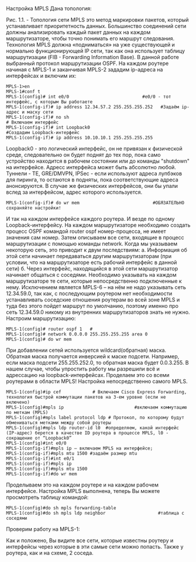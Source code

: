 Настройка MPLS
Дана топология:

Рис. 1.1. - Топология сети
MPLS это метод маркировки пакетов, который устанавливает приоритетность данных. Большинство соединений сети должны анализировать каждый пакет данных на каждом маршрутизаторе, чтобы точно понимать его маршрут следования.
Технология MPLS должна «подниматься» на уже существующей и нормально функционирующей IP сети, так как она использует таблицу маршрутизации (FIB - Forwarding Information Base). В данной работе выбранный протокол маршрутизации OSPF. На каждом роутере начиная с MPLS-1 и заканчивая MPLS-2 зададим ip-адреса на интерфейсах и включим их:

```
MPLS-1>en
MPLS-1#conf t         
MPLS-1(config)# int e0/0                            #e0/0 - тот интерфейс, с которым Вы работаете
MPLS-1(config-if)# ip address 12.34.57.2 255.255.255.252   #Задаём ip-адрес и маску сети
MPLS-1(config-if)# no sh                                                                    # Включаем интерфейс
MPLS-1(config-if)# int Loopback0                                      #Создадим Loopback-интерфейс
MPLS-1(config-if)# ip address 10.10.10.1 255.255.255.255 
```

Loopback0 - это логический интерфейс, он не привязан к физической среде, следовательно он будет поднят до тех пор, пока само устройство находится в рабочем состоянии или до команды "shutdown" на интерфейсе. Адресс интерфейса может быть абсолютно любой.
Туннели - TE, GRE/DMVPN, IPSec - если используют адреса лупбэков для пиринга, то остаются в подняты, пока соответствующие адреса анонсируются. В случае же физических интерфейсов, они бы упали вслед за интерфейсом, адрес которого используется.

```
MPLS-1(config-if)# do wr mem                            #ОБЯЗАТЕЛЬНО сохраняйте настройки!
```

И так на каждом интерфейсе каждого роутера. И везде по одному  Loopback-интерфейсу.
На каждом маршрутизаторе необходимо создать процесс OSPF командой router ospf номер-процесса, не имеет значения сам номер. Затем описываем все сети, входящие в процесс маршрутизации с помощью команды network. Когда мы указываем некоторую сеть, это приводит к двум последствиям:
а. Информация об этой сети начинает передаваться другим маршрутизаторам (при условии, что на маршрутизаторе есть рабочий интерфейс в данной сети)
б. Через интерфейс, находящийся в этой сети маршрутизатор начинает общаться с соседями.
Необходимо указывать на каждом маршрутизаторе те сети, которые непосредственно подключенные к нему. Исключением является MPLS-6 – на нём не надо указывать сеть 12.34.59.0, так как, с последующим роутером нет необходимости устанавливать соседские отношения роутерам во всей зоне MPLS и туда без этого пойдет маршрут по умолчанию, поэтому именно про сеть 12.34.59.0 никому из внутренних маршрутизаторов знать не нужно. Настроим маршрутизацию:

```
MPLS-1(config)# router ospf 1   #
MPLS-1(config)# network 0.0.0.0 255.255.255.255 area 0
MPLS-1(config)# do wr mem
```

При добавлении сетей используется  wildcard(обратная) маска. Обратная маска получается инверсией к маске подсети. Например, если маска подсети 255.255.252.0, то обратная маска будет 0.0.3.255. В нашем случае, чтобы упростить работу мы разрешили всё и адрессацию на loopback-интерфейсах.
Проделаем это со всеми роутерами в области MPLS!
Настройка непосредственно самого MPLS.

```
MPLS-1(config)#ip cef            # Включаем Cisco Express Forwarding, технология быстрой коммутации пакетов на 3-ем уровне (если не включено)
MPLS-1(config)#mpls ip                           #включаем коммутацию по меткам (MPLS)
MPLS-1(config)#mpls label protocol ldp # Протокол, по которому будут обмениваться метками между собой роутеры
MPLS-1(config)#mpls ldp router-id l0  #определяем, какой интерфейс (IP-адрес) берется в качестве ID роутера в процессе MPLS, l0 - сокращение от “Loopback0”
MPLS-1(config)#int e0/0
MPLS-1(config-if)#mpls ip – включаем MPLS на интерфейсе;
MPLS-1(config-if)#mpls mtu 1500 #задаём размер mtu
MPLS-1(config-if)#int e0/1
MPLS-1(config-if)#mpls ip
MPLS-1(config-if)#mpls mtu 1500
MPLS-1(config-if)#do wr mem
```

Проделываем это на каждом роутере и на каждом рабочем интерфейсе.
Настройка MPLS выполнена, теперь Вы можете просмотреть таблицу командой:

```
MPLS-1(config)#do sh mpls forwarding-table
MPLS-1(config)#do sh mpls ldp neighbor                    #таблица с соседями
```

Проверим работу на MPLS-1:

Как и положено, Вы видите все сети, которые известны роутеру и интерфейсы через которые в эти самые сети можно попасть. Также у роутера, как и на схеме, 2 соседа.
